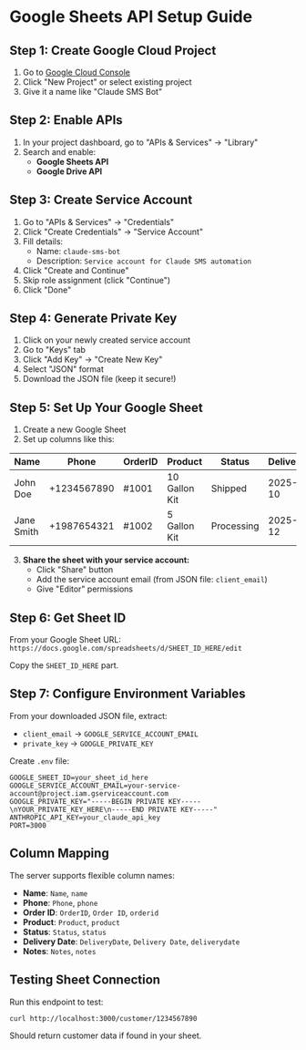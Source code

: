 # Google Sheets API Setup Guide

## Step 1: Create Google Cloud Project

1. Go to [Google Cloud Console](https://console.cloud.google.com/)
2. Click "New Project" or select existing project
3. Give it a name like "Claude SMS Bot"

## Step 2: Enable APIs

1. In your project dashboard, go to "APIs & Services" → "Library"
2. Search and enable:
   - **Google Sheets API**
   - **Google Drive API**

## Step 3: Create Service Account

1. Go to "APIs & Services" → "Credentials"
2. Click "Create Credentials" → "Service Account"
3. Fill details:
   - Name: `claude-sms-bot`
   - Description: `Service account for Claude SMS automation`
4. Click "Create and Continue"
5. Skip role assignment (click "Continue")
6. Click "Done"

## Step 4: Generate Private Key

1. Click on your newly created service account
2. Go to "Keys" tab
3. Click "Add Key" → "Create New Key"
4. Select "JSON" format
5. Download the JSON file (keep it secure!)

## Step 5: Set Up Your Google Sheet

1. Create a new Google Sheet
2. Set up columns like this:

| Name | Phone | OrderID | Product | Status | DeliveryDate | Notes |
|------|--------|---------|---------|--------|--------------|-------|
| John Doe | +1234567890 | #1001 | 10 Gallon Kit | Shipped | 2025-08-10 | Express delivery |
| Jane Smith | +1987654321 | #1002 | 5 Gallon Kit | Processing | 2025-08-12 | Standard shipping |

3. **Share the sheet with your service account:**
   - Click "Share" button
   - Add the service account email (from JSON file: `client_email`)
   - Give "Editor" permissions

## Step 6: Get Sheet ID

From your Google Sheet URL:
`https://docs.google.com/spreadsheets/d/SHEET_ID_HERE/edit`

Copy the `SHEET_ID_HERE` part.

## Step 7: Configure Environment Variables

From your downloaded JSON file, extract:
- `client_email` → `GOOGLE_SERVICE_ACCOUNT_EMAIL`
- `private_key` → `GOOGLE_PRIVATE_KEY`

Create `.env` file:
```env
GOOGLE_SHEET_ID=your_sheet_id_here
GOOGLE_SERVICE_ACCOUNT_EMAIL=your-service-account@project.iam.gserviceaccount.com
GOOGLE_PRIVATE_KEY="-----BEGIN PRIVATE KEY-----\nYOUR_PRIVATE_KEY_HERE\n-----END PRIVATE KEY-----"
ANTHROPIC_API_KEY=your_claude_api_key
PORT=3000
```

## Column Mapping

The server supports flexible column names:
- **Name**: `Name`, `name`
- **Phone**: `Phone`, `phone`  
- **Order ID**: `OrderID`, `Order ID`, `orderid`
- **Product**: `Product`, `product`
- **Status**: `Status`, `status`
- **Delivery Date**: `DeliveryDate`, `Delivery Date`, `deliverydate`
- **Notes**: `Notes`, `notes`

## Testing Sheet Connection

Run this endpoint to test:
```bash
curl http://localhost:3000/customer/1234567890
```

Should return customer data if found in your sheet.